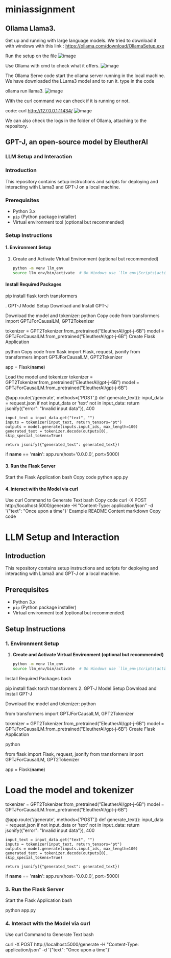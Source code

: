 # miniassignment

## Ollama Llama3.
Get up and running with large language models.
We tried to download it with windows with this link : https://ollama.com/download/OllamaSetup.exe

Run the setup on the file
![image](https://github.com/randomrajannu/miniassignment/assets/123664654/a017ef5f-e2cd-4ce6-acd3-72193567ee17)

Use Ollama with cmd to check what it offers.
![image](https://github.com/randomrajannu/miniassignment/assets/123664654/cf9d81bd-2b8f-4710-9eaf-c888d1b871a0)

The Ollama Serve code start the ollama server running in the local machine.
We have downloaded the LLama3 model and to run it. type in the code 

ollama run llama3.
![image](https://github.com/randomrajannu/miniassignment/assets/123664654/59885b94-55ef-4471-9e68-3415d940d012)

With the curl command we can check if it is running or not.

code:
curl http://127.0.0.1:11434/
![image](https://github.com/randomrajannu/miniassignment/assets/123664654/15815697-0637-4de3-927d-47ed3c1f198b)

We can also check the logs in the folder of Ollama, attaching to the repository.


## GPT-J, an open-source model by EleutherAI
### LLM Setup and Interaction

### Introduction
This repository contains setup instructions and scripts for deploying and interacting with Llama3 and GPT-J on a local machine.

### Prerequisites
- Python 3.x
- `pip` (Python package installer)
- Virtual environment tool (optional but recommended)

### Setup Instructions

#### 1. Environment Setup
1. Create and Activate Virtual Environment (optional but recommended)
   ```bash
   python -m venv llm_env
   source llm_env/bin/activate  # On Windows use `llm_env\Scripts\activate`

#### Install Required Packages

pip install flask torch transformers

. GPT-J Model Setup
Download and Install GPT-J

Download the model and tokenizer:
python
Copy code
from transformers import GPTJForCausalLM, GPT2Tokenizer

tokenizer = GPT2Tokenizer.from_pretrained("EleutherAI/gpt-j-6B")
model = GPTJForCausalLM.from_pretrained("EleutherAI/gpt-j-6B")
Create Flask Application

python
Copy code
from flask import Flask, request, jsonify
from transformers import GPTJForCausalLM, GPT2Tokenizer

app = Flask(__name__)

Load the model and tokenizer
tokenizer = GPT2Tokenizer.from_pretrained("EleutherAI/gpt-j-6B")
model = GPTJForCausalLM.from_pretrained("EleutherAI/gpt-j-6B")

@app.route('/generate', methods=['POST'])
def generate_text():
    input_data = request.json
    if not input_data or 'text' not in input_data:
        return jsonify({"error": "Invalid input data"}), 400

    input_text = input_data.get("text", "")
    inputs = tokenizer(input_text, return_tensors="pt")
    outputs = model.generate(inputs.input_ids, max_length=100)
    generated_text = tokenizer.decode(outputs[0], skip_special_tokens=True)

    return jsonify({"generated_text": generated_text})

if __name__ == '__main__':
    app.run(host='0.0.0.0', port=5000)
    
#### 3. Run the Flask Server
Start the Flask Application
bash
Copy code
python app.py

#### 4. Interact with the Model via curl
Use curl Command to Generate Text
bash
Copy code
curl -X POST http://localhost:5000/generate -H "Content-Type: application/json" -d '{"text": "Once upon a time"}'
Example README Content
markdown
Copy code
# LLM Setup and Interaction

## Introduction
This repository contains setup instructions and scripts for deploying and interacting with Llama3 and GPT-J on a local machine.

## Prerequisites
- Python 3.x
- `pip` (Python package installer)
- Virtual environment tool (optional but recommended)

## Setup Instructions

### 1. Environment Setup
1. **Create and Activate Virtual Environment (optional but recommended)**
   ```bash
   python -m venv llm_env
   source llm_env/bin/activate  # On Windows use `llm_env\Scripts\activate`
Install Required Packages
bash

pip install flask torch transformers
2. GPT-J Model Setup
Download and Install GPT-J

Download the model and tokenizer:
python

from transformers import GPTJForCausalLM, GPT2Tokenizer

tokenizer = GPT2Tokenizer.from_pretrained("EleutherAI/gpt-j-6B")
model = GPTJForCausalLM.from_pretrained("EleutherAI/gpt-j-6B")
Create Flask Application

python

from flask import Flask, request, jsonify
from transformers import GPTJForCausalLM, GPT2Tokenizer

app = Flask(__name__)

# Load the model and tokenizer
tokenizer = GPT2Tokenizer.from_pretrained("EleutherAI/gpt-j-6B")
model = GPTJForCausalLM.from_pretrained("EleutherAI/gpt-j-6B")

@app.route('/generate', methods=['POST'])
def generate_text():
    input_data = request.json
    if not input_data or 'text' not in input_data:
        return jsonify({"error": "Invalid input data"}), 400

    input_text = input_data.get("text", "")
    inputs = tokenizer(input_text, return_tensors="pt")
    outputs = model.generate(inputs.input_ids, max_length=100)
    generated_text = tokenizer.decode(outputs[0], skip_special_tokens=True)

    return jsonify({"generated_text": generated_text})

if __name__ == '__main__':
    app.run(host='0.0.0.0', port=5000)
### 3. Run the Flask Server
Start the Flask Application
bash

python app.py
### 4. Interact with the Model via curl
Use curl Command to Generate Text
bash

curl -X POST http://localhost:5000/generate -H "Content-Type: application/json" -d '{"text": "Once upon a time"}'

